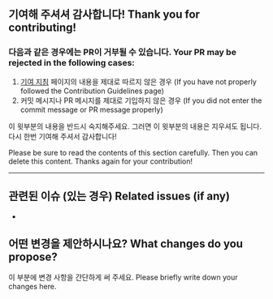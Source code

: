 ## 기여해 주셔셔 감사합니다! Thank you for contributing!
### 다음과 같은 경우에는 PR이 거부될 수 있습니다. Your PR may be rejected in the following cases:

1. [기여 지침](https://github.com/BluehillNuGet/Bluehill.Hangul/blob/main/CONTRIBUTING.md) 페이지의 내용을 제대로 따르지 않은 경우 (If you have not properly followed the Contribution Guidelines page)
1. 커밋 메시지나 PR 메시지를 제대로 기입하지 않은 경우 (If you did not enter the commit message or PR message properly)

이 윗부분의 내용을 반드시 숙지해주세요. 그러면 이 윗부분의 내용은 지우셔도 됩니다. 다시 한번 기여해 주셔서 감사합니다!

Please be sure to read the contents of this section carefully. Then you can delete this content. Thanks again for your contribution!
*****
## 관련된 이슈 (있는 경우) Related issues (if any)
* 

## 어떤 변경을 제안하시나요? What changes do you propose?
이 부분에 변경 사항을 간단하게 써 주세요. Please briefly write down your changes here.
